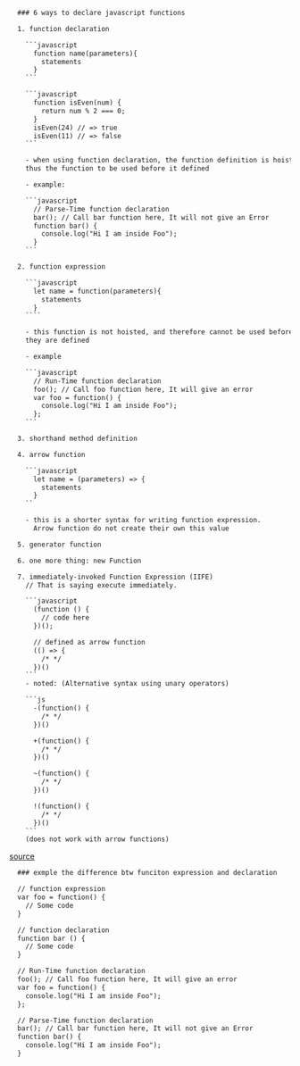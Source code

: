 ```html
  ### 6 ways to declare javascript functions

  1. function declaration

    ```javascript
      function name(parameters){
        statements
      }
    ```

    ```javascript
      function isEven(num) {
        return num % 2 === 0;
      }
      isEven(24) // => true
      isEven(11) // => false
    ```

    - when using function declaration, the function definition is hoisted,
    thus the function to be used before it defined

    - example:

    ```javascript
      // Parse-Time function declaration
      bar(); // Call bar function here, It will not give an Error
      function bar() {
        console.log("Hi I am inside Foo");
      }
    ```

  2. function expression

    ```javascript
      let name = function(parameters){
        statements
      }
    ````

    - this function is not hoisted, and therefore cannot be used before
    they are defined

    - example

    ```javascript
      // Run-Time function declaration
      foo(); // Call foo function here, It will give an error
      var foo = function() {
        console.log("Hi I am inside Foo");
      };
    ```

  3. shorthand method definition

  4. arrow function

    ```javascript
      let name = (parameters) => {
        statements
      }
    ``

    - this is a shorter syntax for writing function expression.
      Arrow function do not create their own this value

  5. generator function

  6. one more thing: new Function

  7. immediately-invoked Function Expression (IIFE)
    // That is saying execute immediately.

    ```javascript
      (function () {
        // code here
      })();

      // defined as arrow function
      (() => {
        /* */
      })()
    ```
    - noted: (Alternative syntax using unary operators)

    ```js
      -(function() {
        /* */
      })()

      +(function() {
        /* */
      })()

      ~(function() {
        /* */
      })()

      !(function() {
        /* */
      })()
    ```
    (does not work with arrow functions)
```

[source](https://dmitripavlutin.com/6-ways-to-declare-javascript-functions/)


```html
  ### exmple the difference btw funciton expression and declaration

  // function expression
  var foo = function() {
    // Some code
  }

  // function declaration
  function bar () {
    // Some code
  }

  // Run-Time function declaration
  foo(); // Call foo function here, It will give an error
  var foo = function() {
    console.log("Hi I am inside Foo");
  };

  // Parse-Time function declaration
  bar(); // Call bar function here, It will not give an Error
  function bar() {
    console.log("Hi I am inside Foo");
  }
```